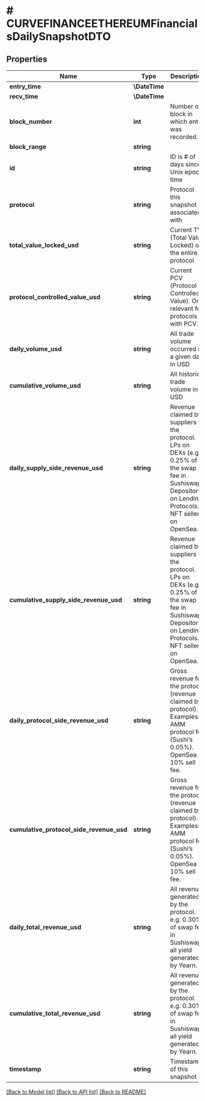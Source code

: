 # # CURVEFINANCEETHEREUMFinancialsDailySnapshotDTO

## Properties

Name | Type | Description | Notes
------------ | ------------- | ------------- | -------------
**entry_time** | **\DateTime** |  | [optional]
**recv_time** | **\DateTime** |  | [optional]
**block_number** | **int** | Number of block in which entity was recorded. | [optional]
**block_range** | **string** |  | [optional]
**id** | **string** | ID is # of days since Unix epoch time | [optional]
**protocol** | **string** | Protocol this snapshot is associated with | [optional]
**total_value_locked_usd** | **string** | Current TVL (Total Value Locked) of the entire protocol | [optional]
**protocol_controlled_value_usd** | **string** | Current PCV (Protocol Controlled Value). Only relevant for protocols with PCV. | [optional]
**daily_volume_usd** | **string** | All trade volume occurred in a given day, in USD | [optional]
**cumulative_volume_usd** | **string** | All historical trade volume in USD | [optional]
**daily_supply_side_revenue_usd** | **string** | Revenue claimed by suppliers to the protocol. LPs on DEXs (e.g. 0.25% of the swap fee in Sushiswap). Depositors on Lending Protocols. NFT sellers on OpenSea. | [optional]
**cumulative_supply_side_revenue_usd** | **string** | Revenue claimed by suppliers to the protocol. LPs on DEXs (e.g. 0.25% of the swap fee in Sushiswap). Depositors on Lending Protocols. NFT sellers on OpenSea. | [optional]
**daily_protocol_side_revenue_usd** | **string** | Gross revenue for the protocol (revenue claimed by protocol). Examples: AMM protocol fee (Sushi’s 0.05%). OpenSea 10% sell fee. | [optional]
**cumulative_protocol_side_revenue_usd** | **string** | Gross revenue for the protocol (revenue claimed by protocol). Examples: AMM protocol fee (Sushi’s 0.05%). OpenSea 10% sell fee. | [optional]
**daily_total_revenue_usd** | **string** | All revenue generated by the protocol. e.g. 0.30% of swap fee in Sushiswap, all yield generated by Yearn. | [optional]
**cumulative_total_revenue_usd** | **string** | All revenue generated by the protocol. e.g. 0.30% of swap fee in Sushiswap, all yield generated by Yearn. | [optional]
**timestamp** | **string** | Timestamp of this snapshot | [optional]

[[Back to Model list]](../../README.md#models) [[Back to API list]](../../README.md#endpoints) [[Back to README]](../../README.md)
